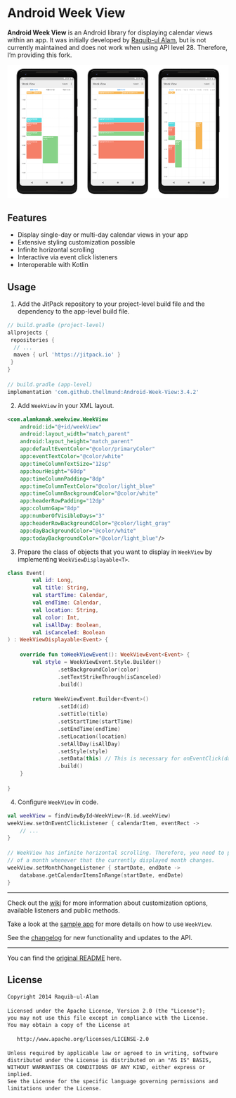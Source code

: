 Android Week View
=================

**Android Week View** is an Android library for displaying calendar views within an app. It was initially developed by [Raquib-ul Alam](https://github.com/alamkanak), but is not currently maintained and does not work when using API level 28. Therefore, I’m providing this fork. 

![](images/screen-shot-new.png)

Features
---------
* Display single-day or multi-day calendar views in your app
* Extensive styling customization possible
* Infinite horizontal scrolling
* Interactive via event click listeners
* Interoperable with Kotlin

Usage
---------
1. Add the JitPack repository to your project-level build file and the dependency to the app-level build file.
```groovy
// build.gradle (project-level)
allprojects {
 repositories {
  // ...
  maven { url 'https://jitpack.io' }
 }
}

// build.gradle (app-level)
implementation 'com.github.thellmund:Android-Week-View:3.4.2'
```

2. Add `WeekView` in your XML layout.
```xml
<com.alamkanak.weekview.WeekView
    android:id="@+id/weekView"
    android:layout_width="match_parent"
    android:layout_height="match_parent"
    app:defaultEventColor="@color/primaryColor"
    app:eventTextColor="@color/white"
    app:timeColumnTextSize="12sp"
    app:hourHeight="60dp"
    app:timeColumnPadding="8dp"
    app:timeColumnTextColor="@color/light_blue"
    app:timeColumnBackgroundColor="@color/white"
    app:headerRowPadding="12dp"
    app:columnGap="8dp"
    app:numberOfVisibleDays="3"
    app:headerRowBackgroundColor="@color/light_gray"
    app:dayBackgroundColor="@color/white"
    app:todayBackgroundColor="@color/light_blue"/>
```

3. Prepare the class of objects that you want to display in `WeekView` by implementing `WeekViewDisplayable<T>`.
```kotlin
class Event(
        val id: Long,
        val title: String,
        val startTime: Calendar,
        val endTime: Calendar,
        val location: String,
        val color: Int,
        val isAllDay: Boolean,
        val isCanceled: Boolean
) : WeekViewDisplayable<Event> {

    override fun toWeekViewEvent(): WeekViewEvent<Event> {
        val style = WeekViewEvent.Style.Builder()
                .setBackgroundColor(color)
                .setTextStrikeThrough(isCanceled)
                .build()

        return WeekViewEvent.Builder<Event>()
                .setId(id)
                .setTitle(title)
                .setStartTime(startTime)
                .setEndTime(endTime)
                .setLocation(location)
                .setAllDay(isAllDay)
                .setStyle(style)
                .setData(this) // This is necessary for onEventClick(data) to work
                .build()
    }

}

```

4. Configure `WeekView` in code.
```kotlin
val weekView = findViewById<WeekView>(R.id.weekView)
weekView.setOnEventClickListener { calendarItem, eventRect ->
    // ...
}

// WeekView has infinite horizontal scrolling. Therefore, you need to provide the events 
// of a month whenever that the currently displayed month changes.
weekView.setMonthChangeListener { startDate, endDate ->
    database.getCalendarItemsInRange(startDate, endDate)
}
```

--- 

Check out the [wiki](https://github.com/thellmund/Android-Week-View/wiki) for more information about customization options, available listeners and public methods.

Take a look at the [sample app](https://github.com/thellmund/Android-Week-View/tree/develop/sample) for more details on how to use `WeekView`.

See the [changelog](https://github.com/thellmund/Android-Week-View/blob/develop/CHANGELOG.md) for new functionality and updates to the API.

---

You can find the [original README](https://github.com/alamkanak/Android-Week-View) here.

License
----------

    Copyright 2014 Raquib-ul-Alam

    Licensed under the Apache License, Version 2.0 (the "License");
    you may not use this file except in compliance with the License.
    You may obtain a copy of the License at

       http://www.apache.org/licenses/LICENSE-2.0

    Unless required by applicable law or agreed to in writing, software
    distributed under the License is distributed on an "AS IS" BASIS,
    WITHOUT WARRANTIES OR CONDITIONS OF ANY KIND, either express or implied.
    See the License for the specific language governing permissions and
    limitations under the License.
